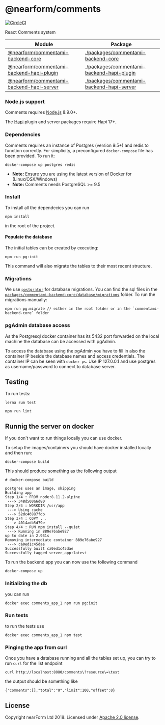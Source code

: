 # @nearform/comments

[![CircleCI](https://circleci.com/gh/nearform/comments/tree/master.svg?style=svg&circle-token=560be71ca1b0f5855e1e3462a69221bc34da3aac)](https://circleci.com/gh/nearform/comments/tree/master)

React Comments system

| Module                                                                 | Package                                                                            |
| ---------------------------------------------------------------------- | ---------------------------------------------------------------------------------- |
| [@nearform/commentami-backend-core][commentami-backend-core]               | [./packages/commentami-backend-core](./packages/commentami-backend-core)               |
| [@nearform/commentami-backend-hapi-plugin][commentami-backend-hapi-plugin] | [./packages/commentami-backend-hapi-plugin](./packages/commentami-backend-hapi-plugin) |
| [@nearform/commentami-backend-hapi-server][commentami-backend-hapi-server] | [./packages/commentami-backend-hapi-server](./packages/commentami-backend-hapi-server) |

### Node.js support

Comments requires [Node.js][node] 8.9.0+.

The [Hapi][hapi] plugin and server packages require Hapi 17+.

### Dependencies

Comments requires an instance of Postgres (version 9.5+) and redis to function correctly. For simplicity, a preconfigured `docker-compose` file has been provided. To run it:

```
docker-compose up postgres redis
```

* **Note:** Ensure you are using the latest version of Docker for (Linux/OSX/Windows)
* **Note:** Comments needs PostgreSQL >= 9.5

### Install

To install all the dependecies you can run

```
npm install
```

in the root of the project.

#### Populate the database

The initial tables can be created by executing:

```
npm run pg:init
```

This command will also migrate the tables to their most recent structure.

### Migrations

We use [`postgrator`][postgrator] for database migrations. You can find the sql files in the [`packages/commentami-backend-core/database/migrations`](https://github.com/nearform/comments/tree/master/packages/commentami-backend-core/database/migrations) folder. To run the migrations manually:

```
npm run pg:migrate // either in the root folder or in the `commentami-backend-core` folder
```

### pgAdmin database access

As the Postgresql docker container has its 5432 port forwarded on the local machine the database can be accessed with pgAdmin.

To access the database using the pgAdmin you have to fill in also the container IP beside the database names and access credentials. The container IP can be seen with `docker ps`. Use IP 127.0.0.1 and use postgres as username/password to connect to database server.

## Testing

To run tests:

```
lerna run test
```

```
npm run lint
```

## Runnig the server on docker

If you don't want to run things locally you can use docker.

To setup the images/containers you should have docker installed locally and then run:

```
docker-compose build
```

This should produce something as the following output

```
# docker-compose build

postgres uses an image, skipping
Building app
Step 1/4 : FROM node:8.11.2-alpine
 ---> 348d500a6d80
Step 2/4 : WORKDIR /usr/app
 ---> Using cache
 ---> 52dc46987fdb
Step 3/4 : COPY . .
 ---> 4014adb5d79e
Step 4/4 : RUN npm install --quiet
 ---> Running in 889e76abe927
up to date in 2.931s
Removing intermediate container 889e76abe927
 ---> ca0ed1c45dae
Successfully built ca0ed1c45dae
Successfully tagged server_app:latest
```

To run the backend app you can now use the following command

```
docker-compose up
```

### Initializing the db

you can run

```
docker exec comments_app_1 npm run pg:init
```

### Run tests

to run the tests use

```
docker exec comments_app_1 npm test
```

### Pinging the app from curl

Once you have a database running and all the tables set up, you can try to run `curl` for the list endpoint

```
curl http://localhost:8080/comments\?resource\=\test
```

the output should be something like

```
{"comments":[],"total":"0","limit":100,"offset":0}
```

## License

Copyright nearForm Ltd 2018. Licensed under [Apache 2.0 license][license].

[commentami-backend-core]: https://www.npmjs.com/package/@nearform/commentami-backend-core
[commentami-backend-hapi-plugin]: https://www.npmjs.com/package/@nearform/commentami-backend-hapi-plugin
[commentami-backend-hapi-server]: https://www.npmjs.com/package/@nearform/commentami-backend-hapi-server
[node]: https://nodejs.org/it/
[hapi]: https://hapijs.com/
[postgrator]: https://github.com/rickbergfalk/postgrator
[license]: ./LICENSE.md
